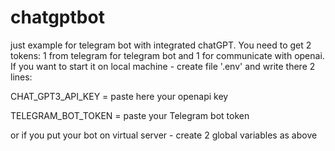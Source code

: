 # chatgptbot
just example for telegram bot with integrated chatGPT.
You need to get 2 tokens: 1 from telegram for telegram bot and 1 for communicate with openai.
If you want to start it on local machine - create file '.env' and write there 2 lines:

CHAT_GPT3_API_KEY = paste here your openapi key 

TELEGRAM_BOT_TOKEN = paste your Telegram bot token

or if you put your bot on virtual server - create 2 global variables as above
